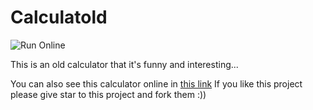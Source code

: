 # Calculatold
![Run Online](https://aleen42.github.io/badges/src/github.svg)


This is an old calculator that it's funny and interesting...

You can also see this calculator online in [this link](https://calculatold.hesamtavakoli06.repl.co/)
If you like this project please give star to this project and fork them :))

